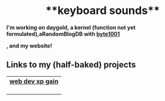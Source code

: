 <div align="center">
 <h1>**keyboard sounds**</h1>
  </div>
  <strong><p>I'm working on daygold, a kernel (function not yet formulated),aRandomBlogDB with <a href="https://byte1001.dev" target="_blank">byte1001</a></p>, and my website!</strong>
<table width="100%">
<tr>
 <h2>Links to my (half-baked) projects</h2>
<td align="center">
<a href="defaultpilot.github.io">
<strong>web dev xp gain</strong>
<br />
<br />
